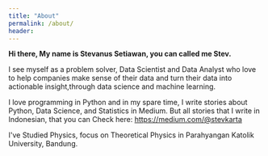 ```yaml
---
title: "About"
permalink: /about/
header:
---
```


<b>Hi there, My name is Stevanus Setiawan, you can called me Stev.</b>

I see myself as a problem solver, Data Scientist and Data Analyst who  love  to  help  companies  make  sense  of  their  data  and  turn their  data  into  actionable  insight,through  data  science  and machine learning. 

I love programming in Python and in my spare time, I write stories about Python, Data Science, and Statistics in Medium. But all stories that I write in Indonesian, that you can Check here: https://medium.com/@stevkarta

I've Studied Physics, focus on Theoretical Physics in Parahyangan Katolik University, Bandung. 



